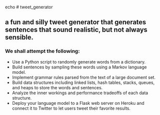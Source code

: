 echo # tweet_generator
## a fun and silly tweet generator that generates sentences that sound realistic, but not always sensible.

### We shall attempt the following:

- Use a Python script to randomly generate words from a dictionary.
- Build sentences by sampling these words using a Markov language model.
- Implement grammar rules parsed from the text of a large document set.
- Build data structures including linked lists, hash tables, stacks, queues, and heaps to store the words and sentences.
- Analyze the inner workings and performance tradeoffs of each data structure.
- Deploy your language model to a Flask web server on Heroku and connect it to Twitter to let users tweet their favorite results.